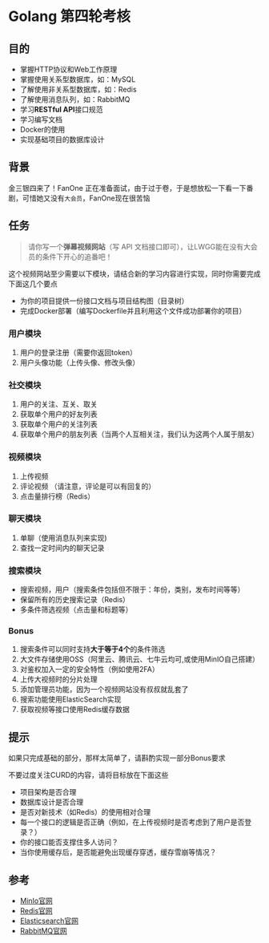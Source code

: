 # Golang 第四轮考核

## 目的

- 掌握HTTP协议和Web工作原理
- 掌握使用关系型数据库，如：MySQL
- 了解使用非关系型数据库，如：Redis
- 了解使用消息队列，如：RabbitMQ
- 学习**RESTful API**接口规范
- 学习编写文档
- Docker的使用
- 实现基础项目的数据库设计

## 背景

金三银四来了！FanOne 正在准备面试，由于过于卷，于是想放松一下看一下番剧，可惜她又没有`大会员`，FanOne现在很苦恼

## 任务

> 请你写一个**弹幕视频网站**（写 API 文档接口即可），让LWGG能在没有大会员的条件下开心的追番吧！

这个视频网站至少需要以下模块，请结合新的学习内容进行实现，同时你需要完成下面这几个要点

- 为你的项目提供一份接口文档与项目结构图（目录树）
- 完成Docker部署（编写Dockerfile并且利用这个文件成功部署你的项目）

### 用户模块

1. 用户的登录注册（需要你返回token）
2. 用户头像功能（上传头像、修改头像）

### 社交模块

1. 用户的关注、互关、取关
2. 获取单个用户的好友列表
3. 获取单个用户的关注列表
4. 获取单个用户的朋友列表（当两个人互相关注，我们认为这两个人属于朋友）

### 视频模块

1. 上传视频
2. 评论视频 （请注意，评论是可以有回复的）
3. 点击量排行榜（Redis）

### 聊天模块

1. 单聊（使用消息队列来实现)
2. 查找一定时间内的聊天记录

### 搜索模块

- 搜索视频，用户（搜索条件包括但不限于：年份，类别，发布时间等等）
- 保留所有的历史搜索记录（Redis）
- 多条件筛选视频（点击量和标题等）

### Bonus

1. 搜索条件可以同时支持**大于等于4个**的条件筛选
2. 大文件存储使用OSS（阿里云、腾讯云、七牛云均可,或使用MinIO自己搭建）
3. 对鉴权加入一定的安全特性（例如使用2FA）
4. 上传大视频时的分片处理
5. 添加管理员功能，因为一个视频网站没有叔叔就乱套了
6. 搜索功能使用ElasticSearch实现
7. 获取视频等接口使用Redis缓存数据



## 提示

如果只完成基础的部分，那样太简单了，请斟酌实现一部分Bonus要求

不要过度关注CURD的内容，请将目标放在下面这些

- 项目架构是否合理
- 数据库设计是否合理
- 是否对新技术（如Redis）的使用相对合理
- 每一个接口的逻辑是否正确（例如，在上传视频时是否考虑到了用户是否登录？）
- 你的接口能否支撑住多人访问？
- 当你使用缓存后，是否能避免出现缓存穿透，缓存雪崩等情况？

## 参考

- [MinIo官网](https://min.io/)
- [Redis官网](https://redis.io/)
- [Elasticsearch官网](https://www.elastic.co/cn/)
- [RabbitMQ官网](https://www.rabbitmq.com/)